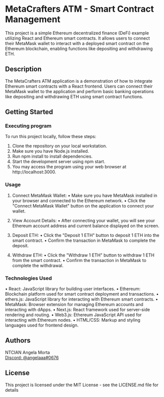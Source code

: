# MetaCrafters ATM - Smart Contract Management

This project is a simple Ethereum decentralized finance (DeFi) example utilizing React and Ethereum smart contracts. It allows users to connect their MetaMask wallet to interact with a deployed smart contract on the Ethereum blockchain, enabling functions like depositing and withdrawing ETH.

## Description

The MetaCrafters ATM application is a demonstration of how to integrate Ethereum smart contracts with a React frontend. Users can connect their MetaMask wallet to the application and perform basic banking operations like depositing and withdrawing ETH using smart contract functions.

## Getting Started

### Executing program

To run this project locally, follow these steps:

1. Clone the repository on your local workstation.
2. Make sure you have Node.js installed.
3. Run npm install to install dependencies.
4. Start the development server using npm start.
5. You may access the program using your web browser at http://localhost:3000.

### Usage

1. Connect MetaMask Wallet:
   • Make sure you have MetaMask installed in your browser and connected to the Ethereum network.
   • Click the "Connect MetaMask Wallet" button on the application to connect your wallet.
  
3. View Account Details:
  • After connecting your wallet, you will see your Ethereum account address and current balance displayed on the screen.

4. Deposit ETH:
  • Click the "Deposit 1 ETH" button to deposit 1 ETH into the smart contract.
  • Confirm the transaction in MetaMask to complete the deposit.

5. Withdraw ETH:
  • Click the "Withdraw 1 ETH" button to withdraw 1 ETH from the smart contract.
  • Confirm the transaction in MetaMask to complete the withdrawal.

### Technologies Used

• React: JavaScript library for building user interfaces.
• Ethereum: Blockchain platform used for smart contract deployment and transactions.
• ethers.js: JavaScript library for interacting with Ethereum smart contracts.
• MetaMask: Browser extension for managing Ethereum accounts and interacting with dApps.
• Next.js: React framework used for server-side rendering and routing.
• Web3.js: Ethereum JavaScript API used for interacting with Ethereum nodes.
• HTML/CSS: Markup and styling languages used for frontend design.

## Authors

NTCIAN Angela Morta
<br>
[Discord: @angelaaa#0676](https://discordapp.com/users/angelaaa#0676)

## License

This project is licensed under the MIT License - see the LICENSE.md file for details
